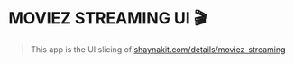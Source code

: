 # MOVIEZ STREAMING UI 🎬
> This app is the UI slicing of [shaynakit.com/details/moviez-streaming](https://shaynakit.com/details/moviez-streaming)